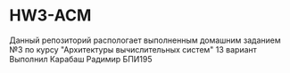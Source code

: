# HW3-ACM
Данный репозиторий распологает выполненным домашним заданием №3 по курсу "Архитектуры вычислительных систем"
13 вариант
Выполнил Карабаш Радимир БПИ195
